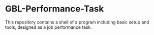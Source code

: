 # GBL-Performance-Task
This repository contains a shell of a program including basic setup and tools, designed as a job performance task.
